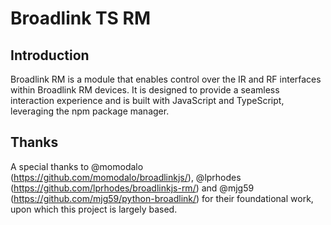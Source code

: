 # Broadlink TS RM

## Introduction

Broadlink RM is a module that enables control over the IR and RF interfaces within Broadlink RM devices. It is designed
to provide a seamless interaction experience and is built with JavaScript and TypeScript, leveraging the npm package
manager.

## Thanks

A special thanks to @momodalo (https://github.com/momodalo/broadlinkjs/),
@lprhodes (https://github.com/lprhodes/broadlinkjs-rm/) and @mjg59 (https://github.com/mjg59/python-broadlink/) for
their foundational work, upon which this project is largely based.